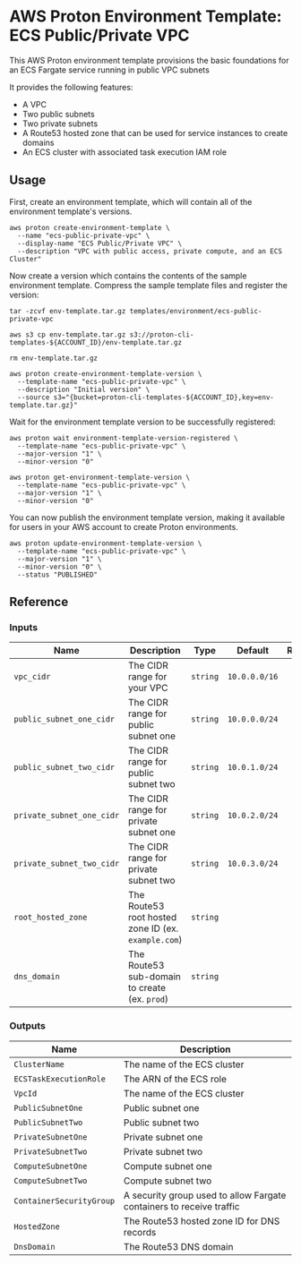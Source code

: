# AWS Proton Environment Template: ECS Public/Private VPC

This AWS Proton environment template provisions the basic foundations for an ECS Fargate service running in public VPC subnets

It provides the following features:
* A VPC
* Two public subnets
* Two private subnets
* A Route53 hosted zone that can be used for service instances to create domains
* An ECS cluster with associated task execution IAM role

## Usage

First, create an environment template, which will contain all of the environment template's versions.

```
aws proton create-environment-template \
  --name "ecs-public-private-vpc" \
  --display-name "ECS Public/Private VPC" \
  --description "VPC with public access, private compute, and an ECS Cluster"
```

Now create a version which contains the contents of the sample environment template. Compress the sample template files and register the version:

```
tar -zcvf env-template.tar.gz templates/environment/ecs-public-private-vpc

aws s3 cp env-template.tar.gz s3://proton-cli-templates-${ACCOUNT_ID}/env-template.tar.gz

rm env-template.tar.gz

aws proton create-environment-template-version \
  --template-name "ecs-public-private-vpc" \
  --description "Initial version" \
  --source s3="{bucket=proton-cli-templates-${ACCOUNT_ID},key=env-template.tar.gz}"
```

Wait for the environment template version to be successfully registered:

```
aws proton wait environment-template-version-registered \
  --template-name "ecs-public-private-vpc" \
  --major-version "1" \
  --minor-version "0"
  
aws proton get-environment-template-version \
  --template-name "ecs-public-private-vpc" \
  --major-version "1" \
  --minor-version "0"
```

You can now publish the environment template version, making it available for users in your AWS account to create Proton environments.

```
aws proton update-environment-template-version \
  --template-name "ecs-public-private-vpc" \
  --major-version "1" \
  --minor-version "0" \
  --status "PUBLISHED"
```

## Reference

### Inputs

| Name | Description | Type | Default | Required |
|------|-------------|------|---------|:-----:|
| `vpc_cidr` | The CIDR range for your VPC | `string` | `10.0.0.0/16` | yes |
| `public_subnet_one_cidr` | The CIDR range for public subnet one | `string` | `10.0.0.0/24` | yes |
| `public_subnet_two_cidr` | The CIDR range for public subnet two | `string` | `10.0.1.0/24` | yes |
| `private_subnet_one_cidr` | The CIDR range for private subnet one | `string` | `10.0.2.0/24` | yes |
| `private_subnet_two_cidr` | The CIDR range for private subnet two | `string` | `10.0.3.0/24` | yes |
| `root_hosted_zone` | The Route53 root hosted zone ID (ex. `example.com`) | `string` | | yes |
| `dns_domain` | The Route53 sub-domain to create (ex. `prod`) | `string` |  | yes |

### Outputs

| Name | Description |
|------|-------------|
| `ClusterName` | The name of the ECS cluster |
| `ECSTaskExecutionRole` | The ARN of the ECS role |
| `VpcId` | The name of the ECS cluster |
| `PublicSubnetOne` | Public subnet one |
| `PublicSubnetTwo` | Public subnet two |
| `PrivateSubnetOne` | Private subnet one |
| `PrivateSubnetTwo` | Private subnet two |
| `ComputeSubnetOne` | Compute subnet one |
| `ComputeSubnetTwo` | Compute subnet two |
| `ContainerSecurityGroup` | A security group used to allow Fargate containers to receive traffic |
| `HostedZone` | The Route53 hosted zone ID for DNS records |
| `DnsDomain` | The Route53 DNS domain |